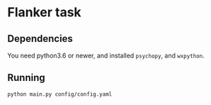 # Flanker task

## Dependencies

You need python3.6 or newer, and installed `psychopy`, and `wxpython`.
## Running

```bash
python main.py config/config.yaml
```